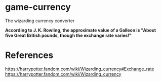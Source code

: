 # game-currency
The wizarding currency converter

**According to J. K. Rowling, the approximate value of a Galleon is "About five Great British pounds, though the exchange rate varies!"**

# References
https://harrypotter.fandom.com/wiki/Wizarding_currency#Exchange_rate
\
https://harrypotter.fandom.com/wiki/Wizarding_currency
